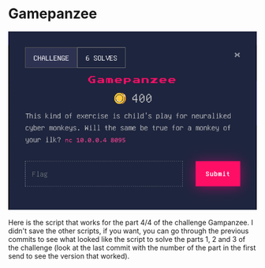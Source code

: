 # Gamepanzee

!["chall_name"](./gamepanzee.png)

Here is the script that works for the part 4/4 of the challenge Gampanzee. I didn't save the other scripts, if you want, you can go through the previous commits to see what looked like the script to solve the parts 1, 2 and 3 of the challenge (look at the last commit with the number of the part in the first send to see the version that worked).